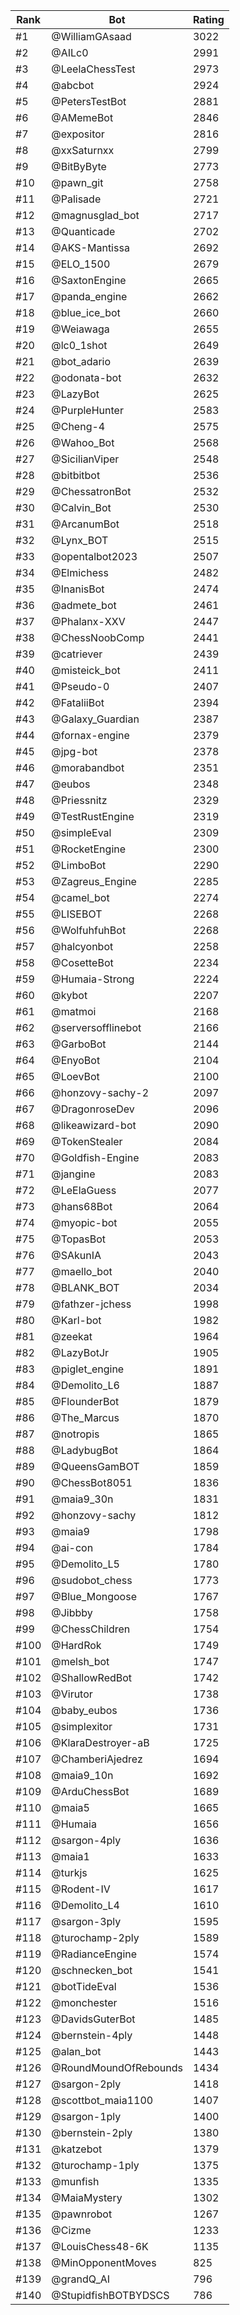 Rank|Bot|Rating
---|---|---
#1|@WilliamGAsaad|3022
#2|@AILc0|2991
#3|@LeelaChessTest|2973
#4|@abcbot|2924
#5|@PetersTestBot|2881
#6|@AMemeBot|2846
#7|@expositor|2816
#8|@xxSaturnxx|2799
#9|@BitByByte|2773
#10|@pawn_git|2758
#11|@Palisade|2721
#12|@magnusglad_bot|2717
#13|@Quanticade|2702
#14|@AKS-Mantissa|2692
#15|@ELO_1500|2679
#16|@SaxtonEngine|2665
#17|@panda_engine|2662
#18|@blue_ice_bot|2660
#19|@Weiawaga|2655
#20|@lc0_1shot|2649
#21|@bot_adario|2639
#22|@odonata-bot|2632
#23|@LazyBot|2625
#24|@PurpleHunter|2583
#25|@Cheng-4|2575
#26|@Wahoo_Bot|2568
#27|@SicilianViper|2548
#28|@bitbitbot|2536
#29|@ChessatronBot|2532
#30|@Calvin_Bot|2530
#31|@ArcanumBot|2518
#32|@Lynx_BOT|2515
#33|@opentalbot2023|2507
#34|@Elmichess|2482
#35|@InanisBot|2474
#36|@admete_bot|2461
#37|@Phalanx-XXV|2447
#38|@ChessNoobComp|2441
#39|@catriever|2439
#40|@misteick_bot|2411
#41|@Pseudo-0|2407
#42|@FataliiBot|2394
#43|@Galaxy_Guardian|2387
#44|@fornax-engine|2379
#45|@jpg-bot|2378
#46|@morabandbot|2351
#47|@eubos|2348
#48|@Priessnitz|2329
#49|@TestRustEngine|2319
#50|@simpleEval|2309
#51|@RocketEngine|2300
#52|@LimboBot|2290
#53|@Zagreus_Engine|2285
#54|@camel_bot|2274
#55|@LISEBOT|2268
#56|@WolfuhfuhBot|2268
#57|@halcyonbot|2258
#58|@CosetteBot|2234
#59|@Humaia-Strong|2224
#60|@kybot|2207
#61|@matmoi|2168
#62|@serversofflinebot|2166
#63|@GarboBot|2144
#64|@EnyoBot|2104
#65|@LoevBot|2100
#66|@honzovy-sachy-2|2097
#67|@DragonroseDev|2096
#68|@likeawizard-bot|2090
#69|@TokenStealer|2084
#70|@Goldfish-Engine|2083
#71|@jangine|2083
#72|@LeElaGuess|2077
#73|@hans68Bot|2064
#74|@myopic-bot|2055
#75|@TopasBot|2053
#76|@SAkunIA|2043
#77|@maello_bot|2040
#78|@BLANK_BOT|2034
#79|@fathzer-jchess|1998
#80|@Karl-bot|1982
#81|@zeekat|1964
#82|@LazyBotJr|1905
#83|@piglet_engine|1891
#84|@Demolito_L6|1887
#85|@FlounderBot|1879
#86|@The_Marcus|1870
#87|@notropis|1865
#88|@LadybugBot|1864
#89|@QueensGamBOT|1859
#90|@ChessBot8051|1836
#91|@maia9_30n|1831
#92|@honzovy-sachy|1812
#93|@maia9|1798
#94|@ai-con|1784
#95|@Demolito_L5|1780
#96|@sudobot_chess|1773
#97|@Blue_Mongoose|1767
#98|@Jibbby|1758
#99|@ChessChildren|1754
#100|@HardRok|1749
#101|@melsh_bot|1747
#102|@ShallowRedBot|1742
#103|@Virutor|1738
#104|@baby_eubos|1736
#105|@simplexitor|1731
#106|@KlaraDestroyer-aB|1725
#107|@ChamberiAjedrez|1694
#108|@maia9_10n|1692
#109|@ArduChessBot|1689
#110|@maia5|1665
#111|@Humaia|1656
#112|@sargon-4ply|1636
#113|@maia1|1633
#114|@turkjs|1625
#115|@Rodent-IV|1617
#116|@Demolito_L4|1610
#117|@sargon-3ply|1595
#118|@turochamp-2ply|1589
#119|@RadianceEngine|1574
#120|@schnecken_bot|1541
#121|@botTideEval|1536
#122|@monchester|1516
#123|@DavidsGuterBot|1485
#124|@bernstein-4ply|1448
#125|@alan_bot|1443
#126|@RoundMoundOfRebounds|1434
#127|@sargon-2ply|1418
#128|@scottbot_maia1100|1407
#129|@sargon-1ply|1400
#130|@bernstein-2ply|1380
#131|@katzebot|1379
#132|@turochamp-1ply|1375
#133|@munfish|1335
#134|@MaiaMystery|1302
#135|@pawnrobot|1267
#136|@Cizme|1233
#137|@LouisChess48-6K|1135
#138|@MinOpponentMoves|825
#139|@grandQ_AI|796
#140|@StupidfishBOTBYDSCS|786
